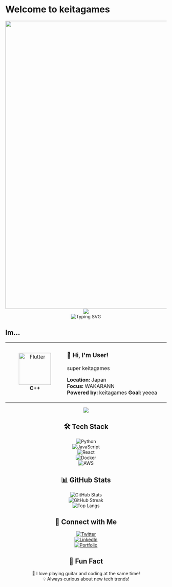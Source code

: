 

# Welcome to keitagames 
<div align="center">
  <img src="https://user-images.githubusercontent.com/74038190/212284100-561aa473-3905-4a80-b561-0d28506553ee.gif" width="900">
</div>

<div align="center">
  <img src="https://capsule-render.vercel.app/api?type=waving&color=gradient&customColorList=0,2,2,5,30&height=150&section=header&animation=twinkling" />
</div>

<div align="center">
  <img src="https://readme-typing-svg.herokuapp.com?font=Fira+Code&size=32&duration=2800&pause=2000&color=A9FEF7&center=true&vCenter=true&width=600&lines=Hey+Im+a+User+%F0%9F%91%8B;KTG+Developer+%F0%9F%9A%80;KTG+dev+%E2%9C%A8;%F0%9F%93%9A" alt="Typing SVG" />
</div>

## Im...

<div align="center">

<table>
<tr>
<td width="200" align="center">
<img src="https://skillicons.dev/icons?i=cpp" width="100" height="100" alt="Flutter" />
<br><strong>C++</strong>
</td>
<td width="400" align="left">

### 👋 **Hi, I'm User!**
super keitagames 

 **Location:** Japan   
 **Focus:** WAKARANN  
 **Powered by:** keitagames
 **Goal:** yeeea

</td>
</tr>
</table>

![](https://github-readme-stats.vercel.app/api/top-langs?username=yukimura-manase)



## 🛠 Tech Stack  
![Python](https://img.shields.io/badge/-Python-3776AB?style=flat&logo=python&logoColor=white)  
![JavaScript](https://img.shields.io/badge/-JavaScript-F7DF1E?style=flat&logo=javascript&logoColor=black)  
![React](https://img.shields.io/badge/-React-61DAFB?style=flat&logo=react&logoColor=black)  
![Docker](https://img.shields.io/badge/-Docker-2496ED?style=flat&logo=docker&logoColor=white)  
![AWS](https://img.shields.io/badge/-AWS-232F3E?style=flat&logo=amazon-aws&logoColor=white)  

## 📊 GitHub Stats  
![GitHub Stats](https://github-readme-stats.vercel.app/api?username=your-username&show_icons=true&theme=tokyonight)  
![GitHub Streak](https://github-readme-streak-stats.herokuapp.com/?user=your-username&theme=tokyonight)  
![Top Langs](https://github-readme-stats.vercel.app/api/top-langs/?username=your-username&layout=compact&theme=tokyonight)  

## 🔗 Connect with Me  
[![Twitter](https://img.shields.io/badge/-Twitter-1DA1F2?style=flat&logo=twitter&logoColor=white)](https://twitter.com/your-username)  
[![LinkedIn](https://img.shields.io/badge/-LinkedIn-0077B5?style=flat&logo=linkedin&logoColor=white)](https://linkedin.com/in/your-username)  
[![Portfolio](https://img.shields.io/badge/-Portfolio-000?style=flat&logo=vercel&logoColor=white)](https://your-portfolio.com)  

## 🎵 Fun Fact  
🎸 I love playing guitar and coding at the same time!  
💡 Always curious about new tech trends!  


